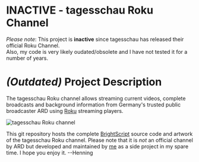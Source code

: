 **INACTIVE** - tagesschau Roku Channel 
==================================

*Please note*: This project is **inactive** since tagesschau has released their official Roku Channel.  
Also, my code is very likely oudated/obsolete and I have not tested it for a number of years.

# *(Outdated)* Project Description
The tagesschau Roku channel allows streaming current videos, complete broadcasts and background information from Germany's trusted public broadcaster ARD using [Roku](http://www.roku.com) streaming players.

![tagesschau Roku channel](https://raw.githubusercontent.com/henningSaul/tagesschau-on-roku/master/channelstore-artwork/screenshots/AktuelleVideos.jpg)

This git repository hosts the complete [BrightScript](http://sdkdocs.roku.com/display/sdkdoc/BrightScript+Language+Reference) source code and artwork of the tagesschau Roku channel. Please note that it is *not* an official channel by ARD but developed and maintained by [me](https://github.com/henningSaul) as a side project in my spare time. I hope you enjoy it. --Henning


